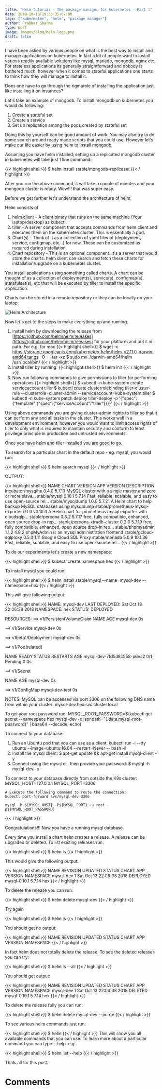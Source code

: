 ```yaml
---
title: "Helm tutorial - The package manager for kubernetes - Part 1"
date: 2018-10-13T19:36:35-07:00
tags: ["kubernetes", "helm", "package manager"]
author: Prabhat Sharma
type: post
image: images/blog/helm-logo.png
draft: false
---
```


I have been asked by various people on what is the best way to install and manage applications on kubernetes. In fact a lot of people want to install various readily available solutions like mysql, mariadb, mongodb, nginx etc. For stateless applications its generally straightforward and nobody is bothered much, however when it comes to stateful applications one starts to think how they will manage to install it. 

Does one have to go through the rigmarole of installing the application just like installing it on instances?

Let's take an example of mongodb. To install mongodb on kubernetes you would do following:

1. Create a stateful set 
1. Create a  service
1. Set up replication among the pods created by stateful set

Doing this by yourself can be good amount of work. You may also try to do some search around ready made scripts that you could use. However let's make our life easier by using helm to install mongodb.

Assuming you have helm installed, setting up a replicated mongodb cluster in kubernetes will take just 1 line command:

<span>{{< highlight shell>}}
$ helm install stable/mongodb-replicaset
{{< / highlight >}}</span>

After you run the above command, it will take a couple of minutes and your mongodb cluster is ready. Wow!!! that was super easy.

Before we get further let's understand the architecture of helm.

Helm consists of 

1. helm client - A client binary that runs on the same machine (Your laptop/desktop) as kubectl.
1. tiller - A server component that accepts commands from helm client and executes them on the kubernetes cluster. This is essentially a pod.
1. Chart(s) - Think of it as a collection of yaml files of (deployment, service, configmap, etc...) for now. These can be customized as required during installation.
1. Chart repository - This is an optional component. It's a server that would store the charts. helm client can search and fetch these charts for installation/upgrade on a kubernetes cluster. 

You install applications using something called charts. A chart can be thought of as a collection of deployment(s), service(s), configmap(s), statefulset(s), etc that will be executed by tiller to install the specific application.

Charts can be stored in a remote repository or they can be locally on your laptop.

![Helm Architecture](/images/blog/helm-architecture.png)

Now let's get to the steps to make everything up and running.

1. Install helm by downloading the release from [https://github.com/helm/helm/releases](https://github.com/helm/helm/releases) for your platform and put it in path. For e.g. for mac
{{< highlight shell>}}
$ wget -c https://storage.googleapis.com/kubernetes-helm/helm-v2.11.0-darwin-amd64.tar.gz -O - | tar -xz 
$ sudo mv ./darwin-amd64/helm /usr/local/bin/
{{< / highlight >}}
1. Install tiller by running: 
{{< highlight shell>}}
$ helm init
{{< / highlight >}}
1. Now run following commands to give permissions to tiller for performing operations
{{< highlight shell>}}
$ kubectl -n kube-system create serviceaccount tiller
$ kubectl create clusterrolebinding tiller-cluster-rule --clusterrole=cluster-admin --serviceaccount=kube-system:tiller
$ kubectl -n kube-system patch deploy tiller-deploy -p '{"spec":{"template":{"spec":{"serviceAccount":"tiller"}}}}'
{{< / highlight >}}



Using above commands you are giving cluster-admin rights to tiller so that it can perform any and all tasks in the cluster. This works well in a development environment, however you would want to limit access rights of tiller to only what is required to maintain security and conform to least privilege principle in production and untrusted environments.

Once you have helm and tiller installed you are good to go.

To search for a particular chart in the default repo - eg. mysql, you would run:

{{< highlight shell>}}
$ helm search mysql
{{< / highlight >}}

OUTPUT:

{{< highlight shell>}}
NAME                            	CHART VERSION	APP VERSION	DESCRIPTION
incubator/mysqlha               	0.4.0        	5.7.13     	MySQL cluster with a single master and zero or more slave...
stable/mysql                    	0.10.1       	5.7.14     	Fast, reliable, scalable, and easy to use open-source rel...
stable/mysqldump                	1.0.0        	5.7.21     	A Helm chart to help backup MySQL databases using mysqldump
stable/prometheus-mysql-exporter	0.1.0        	v0.10.0    	A Helm chart for prometheus mysql exporter with cloudsqlp...
stable/percona                  	0.3.2        	5.7.17     	free, fully compatible, enhanced, open source drop-in rep...
stable/percona-xtradb-cluster   	0.2.0        	5.7.19     	free, fully compatible, enhanced, open source drop-in rep...
stable/phpmyadmin               	1.1.2        	4.8.2      	phpMyAdmin is an mysql administration frontend
stable/gcloud-sqlproxy          	0.5.0        	1.11       	Google Cloud SQL Proxy
stable/mariadb                  	5.0.9        	10.1.36    	Fast, reliable, scalable, and easy to use open-source rel...
{{< / highlight >}}

To do our experiments let's create a new namespace:

{{< highlight shell>}}
$ kubectl create namespace hex
{{< / highlight >}}

To install mysql you could run:

{{< highlight shell>}}
$ helm install stable/mysql --name=mysql-dev --namespace=hex
{{< / highlight >}}

This will give following output:

{{< highlight shell>}}
NAME:   mysql-dev
LAST DEPLOYED: Sat Oct 13 22:06:38 2018
NAMESPACE: hex
STATUS: DEPLOYED

RESOURCES:
==> v1/PersistentVolumeClaim
NAME       AGE
mysql-dev  0s

==> v1/Service
mysql-dev  0s

==> v1beta1/Deployment
mysql-dev  0s

==> v1/Pod(related)

NAME                        READY  STATUS   RESTARTS  AGE
mysql-dev-7fd5d8c558-p6vs2  0/1    Pending  0         0s

==> v1/Secret

NAME       AGE
mysql-dev  0s

==> v1/ConfigMap
mysql-dev-test  0s


NOTES:
MySQL can be accessed via port 3306 on the following DNS name from within your cluster:
mysql-dev.hex.svc.cluster.local

To get your root password run:
    MYSQL_ROOT_PASSWORD=$(kubectl get secret --namespace hex mysql-dev -o jsonpath="{.data.mysql-root-password}" | base64 --decode; echo)

To connect to your database:
1. Run an Ubuntu pod that you can use as a client:
    kubectl run -i --tty ubuntu --image=ubuntu:16.04 --restart=Never -- bash -il
2. Install the mysql client:
    $ apt-get update && apt-get install mysql-client -y
3. Connect using the mysql cli, then provide your password:
    $ mysql -h mysql-dev -p

To connect to your database directly from outside the K8s cluster:
    MYSQL_HOST=127.0.0.1
    MYSQL_PORT=3306

    # Execute the following command to route the connection:
    kubectl port-forward svc/mysql-dev 3306

    mysql -h ${MYSQL_HOST} -P${MYSQL_PORT} -u root -p${MYSQL_ROOT_PASSWORD}
{{< / highlight >}}

Congratulations!!! Now you have a running mysql database.

Every time you install a chart helm creates a release. A release can be upgraded or deleted. To list existing releases run:

{{< highlight shell>}}
$ helm ls
{{< / highlight >}}

This would give the following output:

{{< highlight shell>}}
NAME       	REVISION	UPDATED                 	STATUS  	CHART                   	APP VERSION	NAMESPACE
mysql-dev  	1       	Sat Oct 13 22:06:38 2018	DEPLOYED	mysql-0.10.1            	5.7.14     	hex
{{< / highlight >}}

To delete the release you can run:

{{< highlight shell>}}
$ helm delete mysql-dev 
{{< / highlight >}}

Try again

{{< highlight shell>}}
$ helm ls
{{< / highlight >}}

You should get no output:

{{< highlight shell>}}
NAME       	REVISION	UPDATED                 	STATUS  	CHART                   	APP VERSION	NAMESPACE
{{< / highlight >}}

In fact helm does not totally delete the release. To see the deleted releases you can try:

{{< highlight shell>}}
$ helm ls --all
{{< / highlight >}}

You should get output:

{{< highlight shell>}}
NAME              	REVISION	UPDATED                 	STATUS  	CHART                   	APP VERSION	NAMESPACE
mysql-dev         	1       	Sat Oct 13 22:06:38 2018	DELETED 	mysql-0.10.1            	5.7.14     	hex
{{< / highlight >}}

To delete the release fully you can run:

{{< highlight shell>}}
$ helm delete mysql-dev --purge
{{< / highlight >}}

To see various helm commands just run:

{{< highlight shell>}}
$ helm
{{< / highlight >}}
This will show you all available commands that you can use. To learn more about a particular command you can type --help. e.g.

{{< highlight shell>}}
$ helm list --help
{{< / highlight >}}

Thats all for this post. 

# Comments
<div id="commento"></div>
<script src="https://cdn.commento.io/js/commento.js"></script>